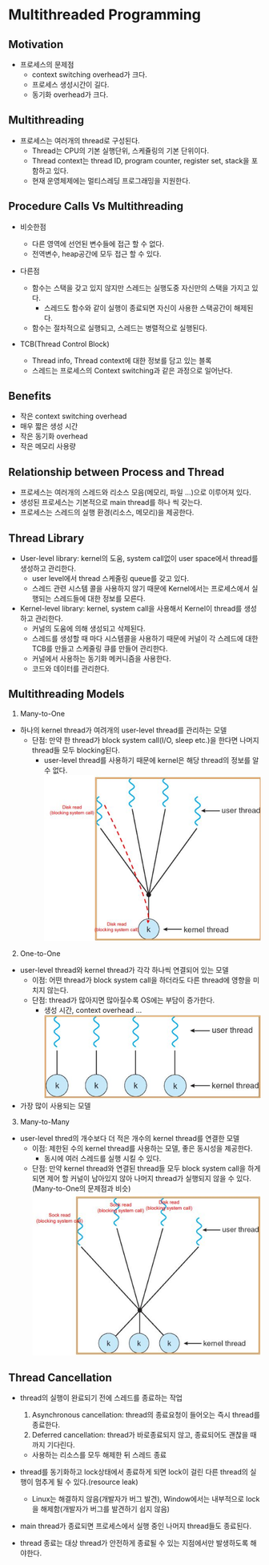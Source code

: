 # Multithreaded Programming

## Motivation

- 프로세스의 문제점
  - context switching overhead가 크다.
  - 프로세스 생성시간이 길다.
  - 동기화 overhead가 크다.

## Multithreading

- 프로세스는 여러개의 thread로 구성된다.
  - Thread는 CPU의 기본 실행단위, 스케쥴링의 기본 단위이다.
  - Thread context는 thread ID, program counter, register set, stack을 포함하고 있다.
  - 현재 운영체제에는 멀티스레딩 프로그래밍을 지원한다.

## Procedure Calls Vs Multithreading

- 비슷한점
  - 다른 영역에 선언된 변수들에 접근 할 수 없다.
  - 전역변수, heap공간에 모두 접근 할 수 있다.
- 다른점
  - 함수는 스택을 갖고 있지 않지만 스레드는 실행도중 자신만의 스택을 가지고 있다.
    - 스레드도 함수와 같이 실행이 종료되면 자신이 사용한 스택공간이 해제된다.
  - 함수는 절차적으로 실행되고, 스레드는 병렬적으로 실행된다.

- TCB(Thread Control Block)
  - Thread info, Thread context에 대한 정보를 담고 있는 블록
  - 스레드는 프로세스의 Context switching과 같은 과정으로 일어난다.


## Benefits

- 작은 context switching overhead
- 매우 짧은 생성 시간
- 작은 동기화 overhead
- 작은 메모리 사용량

## Relationship between Process and Thread

- 프로세스는 여러개의 스레드와 리소스 모음(메모리, 파일 ...)으로 이루어져 있다.
- 생성된 프로세스는 기본적으로 main thread를 하나 씩 갖는다.
- 프로세스는 스레드의 실행 환경(리소스, 메모리)을 제공한다.

## Thread Library

- User-level library: kernel의 도움, system call없이 user space에서 thread를 생성하고 관리한다.
  - user level에서 thread 스케줄링 queue를 갖고 있다.
  - 스레드 관련 시스템 콜을 사용하지 않기 때문에 Kernel에서는 프로세스에서 실행되는 스레드들에 대한 정보를 모른다.
- Kernel-level library: kernel, system call을 사용해서 Kernel이 thread를 생성하고 관리한다.
  - 커널의 도움에 의해 생성되고 삭제된다.
  - 스레드를 생성할 때 마다 시스템콜을 사용하기 때문에 커널이 각 스레드에 대한 TCB를 만들고 스케줄링 큐를 만들어 관리한다.
  - 커널에서 사용하는 동기화 메커니즘을 사용한다.
  - 코드와 데이터를 관리한다.

## Multithreading Models

1. Many-to-One

- 하나의 kernel thread가 여려개의 user-level thread를 관리하는 모델
  - 단점: 만약 한 thread가 block system call(I/O, sleep etc.)을 한다면 나머지 thread들 모두 blocking된다.
    - user-level thread를 사용하기 때문에 kernel은 해당 thread의 정보를 알 수 없다.
    ![](./img/mto.JPG)

2. One-to-One

- user-level thread와 kernel thread가 각각 하나씩 연결되어 있는 모델
  - 이점: 어떤 thread가 block system call을 하더라도 다른 thread에 영향을 미치지 않는다.
  - 단점: thread가 많아지면 많아질수록 OS에는 부담이 증가한다.
    - 생성 시간, context overhead ...
    ![](./img/oto.JPG)
- 가장 많이 사용되는 모델

3. Many-to-Many

- user-level thred의 개수보다 더 적은 개수의 kernel thread를 연결한 모델
  - 이점: 제한된 수의 kernel thread를 사용하는 모델, 좋은 동시성을 제공한다.
    - 동시에 여러 스레드를 실행 시킬 수 있다.
  - 단점: 만약 kernel thread와 연결된 thread들 모두 block system call을 하게되면 제어 할 커널이 남아있지 않아 나머지 thread가 실행되지 않을 수 있다.(Many-to-One의 문제점과 비슷)
    ![](./img/mym.JPG)

## Thread Cancellation

- thread의 실행이 완료되기 전에 스레드를 종료하는 작업
  1. Asynchronous cancellation: thread의 종료요청이 들어오는 즉시 thread를 종료한다.
  2. Deferred cancellation: thread가 바로종료되지 않고, 종료되어도 괜찮을 때 까지 기다린다.
    - 사용하는 리소스를 모두 해제한 뒤 스레드 종료

- thread를 동기화하고 lock상태에서 종료하게 되면 lock이 걸린 다른 thread의 실행이 멈추게 될 수 있다.(resource leak)
  - Linux는 해결하지 않음(개발자가 버그 발견), Window에서는 내부적으로 lock을 해제함(개발자가 버그를 발견하기 쉽지 않음)
- main thread가 종료되면 프로세스에서 실행 중인 나머지 thread들도 종료된다.
- thread 종료는 대상 thread가 안전하게 종료될 수 있는 지점에서만 발생하도록 해야한다.
